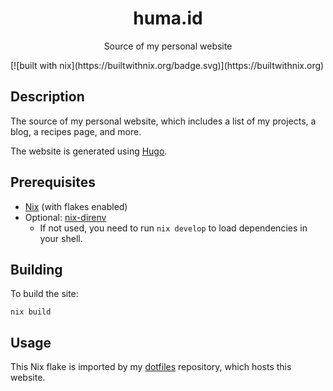 <div align="center">
    <h1>huma.id</h1>
    <p>Source of my personal website</p>
</div>
[![built with nix](https://builtwithnix.org/badge.svg)](https://builtwithnix.org)

## Description

The source of my personal website, which includes a list of my projects, a
blog, a recipes page, and more.

The website is generated using [Hugo].

## Prerequisites

- [Nix](https://zero-to-nix.com/start/install) (with flakes enabled)
- Optional: [nix-direnv]
  - If not used, you need to run `nix develop` to load dependencies in your
    shell.

## Building

To build the site:

```
nix build
```

## Usage

This Nix flake is imported by my [dotfiles] repository, which hosts this
website.

[dotfiles]: https://github.com/humaidq/dotfiles
[Hugo]: https://gohugo.io
[nix-direnv]: https://github.com/nix-community/nix-direnv
